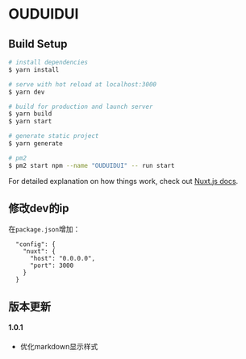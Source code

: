 # OUDUIDUI

## Build Setup

```bash
# install dependencies
$ yarn install

# serve with hot reload at localhost:3000
$ yarn dev

# build for production and launch server
$ yarn build
$ yarn start

# generate static project
$ yarn generate

# pm2
$ pm2 start npm --name "OUDUIDUI" -- run start
```

For detailed explanation on how things work, check out [Nuxt.js docs](https://nuxtjs.org).

## 修改dev的ip
在`package.json`增加：
```
  "config": {
    "nuxt": {
      "host": "0.0.0.0",
      "port": 3000
    }
  }
```

## 版本更新
#### 1.0.1
- 优化markdown显示样式
